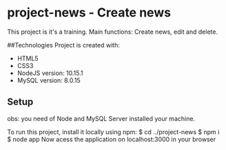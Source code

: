 # project-news - Create news
This project is it's a training. Main functions: Create news, edit and delete.

##Technologies
Project is created with:
* HTML5
* CSS3
* NodeJS version: 10.15.1
* MySQL version: 8.0.15

## Setup
obs: you need of Node and MySQL Server installed your machine.

To run this project, install it locally using npm:
$ cd ../project-news
$ npm i
$ node app
Now acess the application on localhost:3000 in your browser
